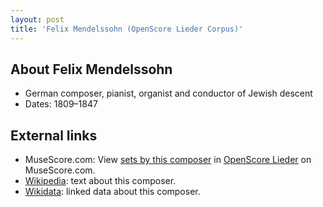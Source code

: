 ```yaml
---
layout: post
title: 'Felix Mendelssohn (OpenScore Lieder Corpus)'
---
```


## About Felix Mendelssohn

- German composer, pianist, organist and conductor of Jewish descent
- Dates: 1809–1847

## External links

- MuseScore.com: View [sets by this composer] in [OpenScore Lieder] on MuseScore.com.
- [Wikipedia]: text about this composer.
- [Wikidata]: linked data about this composer.

[Wikipedia]: https://en.wikipedia.org/wiki/Felix_Mendelssohn
[Wikidata]: https://www.wikidata.org/wiki/Q46096
[sets by this composer]: https://musescore.com/openscore-lieder-corpus/sets?order=title&text=Mendelssohn,+Felix
[OpenScore Lieder]: https://musescore.com/openscore-lieder-corpus

